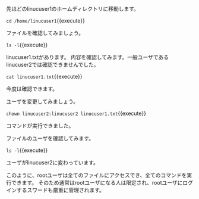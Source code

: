 先ほどのlinucuser1のホームディレクトリに移動します。

`cd /home/linucuser1`{{execute}}

ファイルを確認してみましょう。

`ls -l`{{execute}}

linucuser1.txtがあります。
内容を確認してみます。一般ユーザであるlinucuser2では確認できませんでした。

`cat linucuser1.txt`{{execute}}

今度は確認できます。

ユーザを変更してみましょう。

`chown linucuser2:linucuser2 linucuser1.txt`{{execute}}


コマンドが実行できました。

ファイルのユーザを確認してみます。


`ls -l`{{execute}}


ユーザがlinucuser2に変わっています。

このように、rootユーザは全てのファイルにアクセスでき、全てのコマンドを実行できます。
そのため通常はrootユーザになる人は限定され、rootユーザにログインするスワードも厳重に管理されます。
